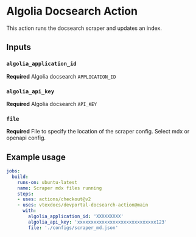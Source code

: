 # Algolia Docsearch Action

This action runs the docsearch scraper and updates an index.

## Inputs

### `algolia_application_id`
**Required** Algolia docsearch `APPLICATION_ID`

### `algolia_api_key`
**Required** Algolia docsearch `API_KEY`

### `file`
**Required** File to specify the location of the scraper config. Select mdx or openapi config.

## Example usage

```yaml
jobs:
  build:
    runs-on: ubuntu-latest
    name: Scraper mdx files running
    steps:
    - uses: actions/checkout@v2
    - uses: vtexdocs/devportal-docsearch-action@main
      with:
        algolia_application_id: 'XXXXXXXXX'
        algolia_api_key: 'xxxxxxxxxxxxxxxxxxxxxxxxxxxxx123'
        file: './configs/scraper_md.json'
```